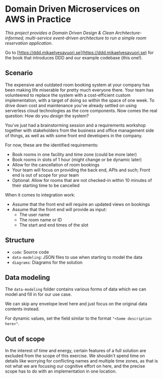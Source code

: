 # Domain Driven Microservices on AWS in Practice

_This project provides a Domain Driven Design & Clean Architecture-informed, multi-service event-driven architecture to run a simple room reservation application._

Go to [https://ddd.mikaelvesavuori.se](https://ddd.mikaelvesavuori.se) for the book that introduces DDD and our example codebase (this one!).

## Scenario

The expensive and outdated room booking system at your company has been making life miserable for pretty much everyone there. Your team has volunteered to replace the system with a cost-efficient custom implementation, with a target of doing so within the space of one week. To drive down cost and maintenance you've already settled on using serverless cloud technologies as the core components. Now comes the real question: How do you _design_ the system?

You've just had a brainstorming session and a requirements workshop together with stakeholders from the business and office management side of things, as well as with some front end developers in the company.

For now, these are the identified requirements:

- Book rooms in one facility and time zone (could be more later)
- Book rooms in slots of 1 hour (might change or be dynamic later)
- Allow for the cancellation of room bookings
- Your team will focus on providing the back end, APIs and such; Front end is out of scope for your team
- Optional: Allow for rooms that are not checked-in within 10 minutes of their starting time to be cancelled

When it comes to integration work:

- Assume that the front end will require an updated views on bookings
- Assume that the front end will provide as input:
  - The user name
  - The room name or ID
  - The start and end times of the slot

## Structure

- `code`: Source code
- `data-modeling`: JSON files to use when starting to model the data
- `diagrams`: Diagrams for the solution

## Data modeling

The `data-modeling` folder contains various forms of data which we can model and fill in for our use case.

We can skip any envelope level here and just focus on the original data contents instead.

For dynamic values, set the field similar to the format `"<Some description here>"`.

## Out of scope

In the interest of time and energy, certain features of a full solution are excluded from the scope of this exercise. We shouldn't spend time on details like worrying for conflicting names and multiple time zones, as that is not what we are focusing our cognitive effort on here, and the precise scope has to do with an implementation in one location.
